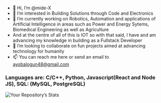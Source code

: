 - 👋 Hi, I’m @mide-X
- 👀 I’m interested in Building Solutions through Code and Electronics
- 🌱 I’m currently working on Robotics, Automation and applications of Artificial Intelligence in areas such as Power and Energy Sytems, Biomedical Engineering as well as Agriculture
- And at the centre of all of this is IOT so with that said, I have and am advancing my knowledge in building as a Fullstack Developer
- 💞️ I’m looking to collaborate on fun projects aimed at advancing technology for humanity
- 📫 You can reach me here or send an email to ayobalogun48@gmail.com
<!--- The Thanos of Code because: 'Data Structures and Algorithms', 'Data Science', 'Electronics', 'Web Development', 'Cloud Computing and Server Management' and 'Cyber Security'
--->
<h3> Languages are: C/C++, Python, Javascript(React and Node JS), SQL: (MySQL, PostgreSQL) </h3>

![Your Repository’s Stats](https://github-readme-stats.vercel.app/api?mide-X=Your_GitHub_Username&show_icons=true)

<!---
mide-X/mide-X is a ✨ special ✨ repository because its `README.md` (this file) appears on your GitHub profile.
You can click the Preview link to take a look at your changes.
--->
